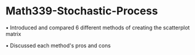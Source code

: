 # Math339-Stochastic-Process

•	Introduced and compared 6 different methods of creating the scatterplot matrix 

• Discussed each method's pros and cons
